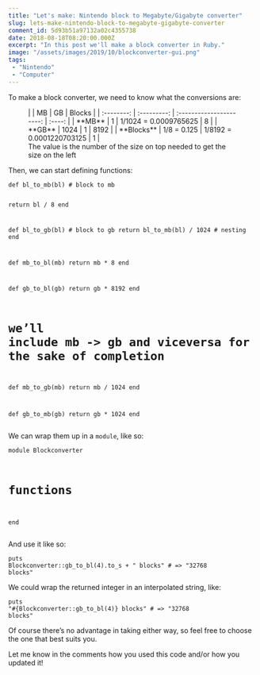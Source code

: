 ```yaml
---
title: "Let's make: Nintendo block to Megabyte/Gigabyte converter"
slug: lets-make-nintendo-block-to-megabyte-gigabyte-converter
comment_id: 5d93b51a97132a02c4355738
date: 2018-08-18T08:20:00.000Z
excerpt: "In this post we'll make a block converter in Ruby."
image: "/assets/images/2019/10/blockconverter-gui.png"
tags: 
 - "Nintendo"
 - "Computer"
---
```


<p>To make a block converter, we need to know what the conversions are:</p><!--kg-card-begin: html-->

<figure>
|            |     MB      |             GB           | Blocks |
| :--------: | :---------: | :----------------------: | :----: |
|   **MB**   |      1      |   1/1024 = 0.0009765625  |    8   |
|   **GB**   |     1024    |             1            |  8192  |
| **Blocks** | 1/8 = 0.125 | 1/8192 = 0.0001220703125 |    1   |
  <figcaption>The value is the number of the size on top needed to get the size on the left</figcaption>
</figure>

<!--kg-card-end: html--><p>Then, we can start defining functions:</p><pre><code class="language-ruby">def bl_to_mb(bl) # block to mb
  return bl / 8
end

def bl_to_gb(bl) # block to gb
  return bl_to_mb(bl) / 1024 # nesting
end

def mb_to_bl(mb)
  return mb * 8
end

def gb_to_bl(gb)
  return gb * 8192
end

# we’ll include mb -&gt; gb and viceversa for the sake of completion
def mb_to_gb(mb)
  return mb / 1024
end

def gb_to_mb(gb)
  return gb * 1024
end</code></pre><p>We can wrap them up in a <code>module</code>, like so:</p><pre><code class="language-ruby">module Blockconverter
  # functions
end</code></pre><p>And use it like so:</p><pre><code class="language-ruby">puts Blockconverter::gb_to_bl(4).to_s + " blocks" # =&gt; "32768 blocks"</code></pre><p>We could wrap the returned integer in an interpolated string, like:</p><pre><code class="language-ruby">puts "#{Blockconverter::gb_to_bl(4)} blocks" # =&gt; "32768 blocks"</code></pre><p>Of course there’s no advantage in taking either way, so feel free to choose the one that best suits you.</p><p>Let me know in the comments how you used this code and/or how you updated it!</p>